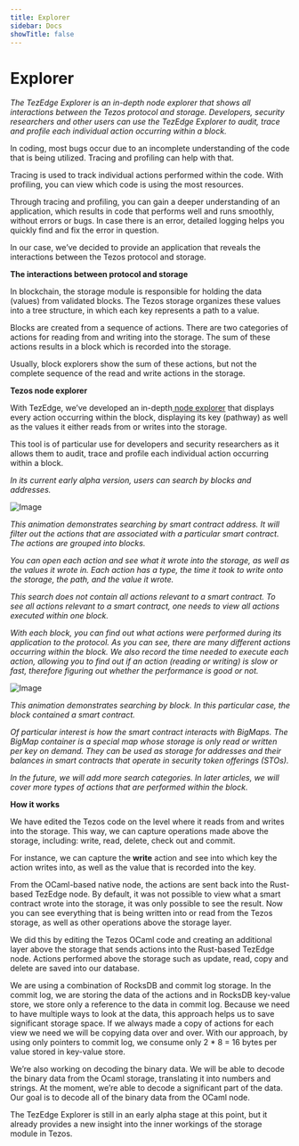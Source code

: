 ```yaml
---
title: Explorer
sidebar: Docs
showTitle: false
---
```


# Explorer

*The TezEdge Explorer is an in-depth node explorer that shows all interactions between the Tezos protocol and storage. Developers, security researchers and other users can use the TezEdge Explorer to audit, trace and profile each individual action occurring within a block.*

In coding, most bugs occur due to an incomplete understanding of the code that is being utilized. Tracing and profiling can help with that.

Tracing is used to track individual actions performed within the code. With profiling, you can view which code is using the most resources.

Through tracing and profiling, you can gain a deeper understanding of an application, which results in code that performs well and runs smoothly, without errors or bugs. In case there is an error, detailed logging helps you quickly find and fix the error in question.

In our case, we’ve decided to provide an application that reveals the interactions between the Tezos protocol and storage.

**The interactions between protocol and storage**

In blockchain, the storage module is responsible for holding the data (values) from validated blocks. The Tezos storage organizes these values into a tree structure, in which each key represents a path to a value.

Blocks are created from a sequence of actions. There are two categories of actions for reading from and writing into the storage. The sum of these actions results in a block which is recorded into the storage.

Usually, block explorers show the sum of these actions, but not the complete sequence of the read and write actions in the storage.

**Tezos node explorer**

With TezEdge, we’ve developed an in-depth[ node explorer](http://tezedge.com) that displays every action occurring within the block, displaying its key (pathway) as well as the values it either reads from or writes into the storage.

This tool is of particular use for developers and security researchers as it allows them to audit, trace and profile each individual action occurring within a block.

_In its current early alpha version, users can search by blocks and addresses._

![Image](../../static/images/Explorer1.gif "Searching by blocks and addresses")

_This animation demonstrates searching by smart contract address. It will filter out the actions that are associated with a particular smart contract. The actions are grouped into blocks._

_You can open each action and see what it wrote into the storage, as well as the values it wrote in. Each action has a type, the time it took to write onto the storage, the path, and the value it wrote._

_This search does not contain all actions relevant to a smart contract. To see all actions relevant to a smart contract, one needs to view all actions executed within one block._

_With each block, you can find out what actions were performed during its application to the protocol. As you can see, there are many different actions occurring within the block. We also record the time needed to execute each action, allowing you to find out if an action (reading or writing) is slow or fast, therefore figuring out whether the performance is good or not._

![Image](../../static/images/Explorer2.gif "Looking inside the block")

_This animation demonstrates searching by block. In this particular case, the block contained a smart contract._

_Of particular interest is how the smart contract interacts with _BigMaps_. The BigMap container is a special map whose storage is only read or written per key on demand. They can be used as storage for addresses and their balances in smart contracts that operate in security token offerings (STOs)._

_In the future, we will add more search categories. In later articles, we will cover more types of actions that are performed within the block._

**How it works**

We have edited the Tezos code on the level where it reads from and writes into the storage. This way, we can capture operations made above the storage, including: write, read, delete, check out and commit.

For instance, we can capture the **write** action and see into which key the action writes into, as well as the value that is recorded into the key.

From the OCaml-based native node, the actions are sent back into the Rust-based TezEdge node. By default, it was not possible to view what a smart contract wrote into the storage, it was only possible to see the result. Now you can see everything that is being written into or read from the Tezos storage, as well as other operations above the storage layer.

We did this by editing the Tezos OCaml code and creating an additional layer above the storage that sends actions into the Rust-based TezEdge node. Actions performed above the storage such as update, read, copy and delete are saved into our database.

We are using a combination of RocksDB and commit log storage. In the commit log, we are storing the data of the actions and in RocksDB key-value store, we store only a reference to the data in commit log. Because we need to have multiple ways to look at the data, this approach helps us to save significant storage space. If we always made a copy of actions for each view we need we will be copying data over and over. With our approach, by using only pointers to commit log, we consume only 2 * 8 = 16 bytes per value stored in key-value store.

We’re also working on decoding the binary data. We will be able to decode the binary data from the Ocaml storage, translating it into numbers and strings. At the moment, we’re able to decode a significant part of the data. Our goal is to decode all of the binary data from the OCaml node.

The TezEdge Explorer is still in an early alpha stage at this point, but it already provides a new insight into the inner workings of the storage module in Tezos.
